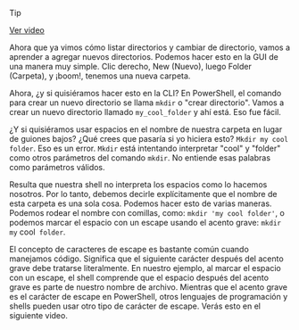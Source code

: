 > [!TIP]  
> [Ver video](https://youtu.be/cz3zmhJzhIo)

Ahora que ya vimos cómo listar directorios y cambiar de directorio, vamos a aprender a agregar nuevos directorios. Podemos hacer esto en la GUI de una manera muy simple. Clic derecho, New (Nuevo), luego Folder (Carpeta), y ¡boom!, tenemos una nueva carpeta.

Ahora, ¿y si quisiéramos hacer esto en la CLI? En PowerShell, el comando para crear un nuevo directorio se llama `mkdir` o "crear directorio". Vamos a crear un nuevo directorio llamado `my_cool_folder` y ahí está. Eso fue fácil.

¿Y si quisiéramos usar espacios en el nombre de nuestra carpeta en lugar de guiones bajos? ¿Qué crees que pasaría si yo hiciera esto? `Mkdir my cool folder`. Eso es un error. `Mkdir` está intentando interpretar "cool" y "folder" como otros parámetros del comando `mkdir`. No entiende esas palabras como parámetros válidos.

Resulta que nuestra shell no interpreta los espacios como lo hacemos nosotros. Por lo tanto, debemos decirle explícitamente que el nombre de esta carpeta es una sola cosa. Podemos hacer esto de varias maneras. Podemos rodear el nombre con comillas, como: `mkdir 'my cool folder'`, o podemos marcar el espacio con un escape usando el acento grave: `mkdir my` cool` folder`.

El concepto de caracteres de escape es bastante común cuando manejamos código. Significa que el siguiente carácter después del acento grave debe tratarse literalmente. En nuestro ejemplo, al marcar el espacio con un escape, el shell comprende que el espacio después del acento grave es parte de nuestro nombre de archivo. Mientras que el acento grave es el carácter de escape en PowerShell, otros lenguajes de programación y shells pueden usar otro tipo de carácter de escape. Verás esto en el siguiente video.
